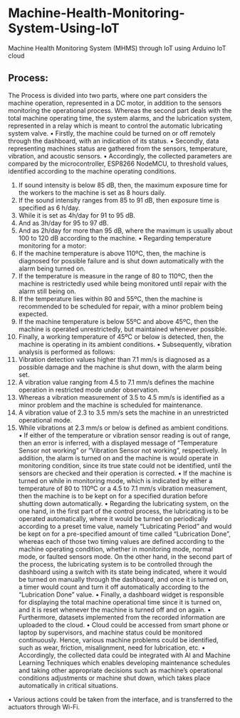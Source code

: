 # Machine-Health-Monitoring-System-Using-IoT
Machine Health Monitoring System (MHMS) through IoT using Arduino IoT cloud

## Process:
The Process is divided into two parts, where one part considers the machine operation, represented in a DC motor, in addition to the sensors monitoring the operational process. Whereas the second part deals with the total machine operating time, the system alarms, and the lubrication system, represented in a relay which is meant to control the automatic lubricating system valve.
•	Firstly, the machine could be turned on or off remotely through the dashboard, with an indication of its status.
•	Secondly, data representing machines status are gathered from the sensors, temperature, vibration, and acoustic sensors.
•	Accordingly, the collected parameters are compared by the microcontroller, ESP8266 NodeMCU, to threshold values, identified according to the machine operating conditions.
  1) If sound intensity is below 85 dB, then, the maximum exposure time for the workers to the machine is set as 8 hours daily.
  2) If the sound intensity ranges from 85 to 91 dB, then exposure time is specified as 6 h/day.
  3) While it is set as 4h/day for 91 to 95 dB.
  4) And as 3h/day for 95 to 97 dB.
  5) And as 2h/day for more than 95 dB, where the maximum is usually about 100 to 120 dB according to the machine.
•	Regarding temperature monitoring for a motor:
  1) If the machine temperature is above 110ºC, then, the machine is diagnosed for possible failure and is shut down automatically with the alarm being turned on.
  2) If the temperature is measure in the range of 80 to 110ºC, then the machine is restrictedly used while being monitored until repair with the alarm still being on.
  3) If the temperature lies within 80 and 55ºC, then the machine is recommended to be scheduled for repair, with a minor problem being expected.
  4) If the machine temperature is below 55ºC and above 45ºC, then the machine is operated unrestrictedly, but maintained whenever possible.
  5) Finally, a working temperature of 45ºC or below is detected, then, the machine is operating in its ambient conditions.
•	Subsequently, vibration analysis is performed as follows:
  1) Vibration detection values higher than 7.1 mm/s is diagnosed as a possible damage and the machine is shut down, with the alarm being set.
  2) A vibration value ranging from 4.5 to 7.1 mm/s defines the machine operation in restricted mode under observation.
  3) Whereas a vibration measurement of 3.5 to 4.5 mm/s is identified as a minor problem and the machine is scheduled for maintenance.
  4) A vibration value of 2.3 to 3.5 mm/s sets the machine in an unrestricted operational mode.
  5) While vibrations at 2.3 mm/s or below is defined as ambient conditions.
•	If either of the temperature or vibration sensor reading is out of range, then an error is inferred, with a displayed message of “Temperature Sensor not working” or “Vibration Sensor not working”, respectively. In addition, the alarm is turned on and the machine is would operate in monitoring condition, since its true state could not be identified, until the sensors are checked and their operation is corrected.
•	If the machine is turned on while in monitoring mode, which is indicated by either a temperature of 80 to 110ºC or a 4.5 to 7.1 mm/s vibration measurement, then the machine is to be kept on for a specified duration before shutting down automatically.
•	Regarding the lubricating system, on the one hand, in the first part of the control process, the lubricating is to be operated automatically, where it would be turned on periodically according to a preset time value, namely “Lubricating Period” and would be kept on for a pre-specified amount of time called “Lubrication Done”, whereas each of those two timing values are defined according to the machine operating condition, whether in monitoring mode, normal mode, or faulted sensors mode. On the other hand, in the second part of the process, the lubricating system is to be controlled through the dashboard using a switch with its state being indicated, where it would be turned on manually through the dashboard, and once it is turned on, a timer would count and turn it off automatically according to the “Lubrication Done” value.
•	Finally, a dashboard widget is responsible for displaying the total machine operational time since it is turned on, and it is reset whenever the machine is turned off and on again.
•	Furthermore, datasets implemented from the recorded information are uploaded to the cloud.
•	Cloud could be accessed from smart phone or laptop by supervisors, and machine status could be monitored continuously. Hence, various machine problems could be identified, such as wear, friction, misalignment, need for lubrication, etc.
•	Accordingly, the collected data could be integrated with AI and Machine Learning Techniques which enables developing maintenance schedules and taking other appropriate decisions such as machine’s operational conditions adjustments or machine shut down, which takes place automatically in critical situations.

•	Various actions could be taken from the interface, and is transferred to the actuators through Wi-Fi.
